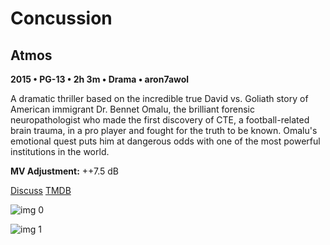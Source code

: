 # Concussion

## Atmos

**2015 • PG-13 • 2h 3m • Drama • aron7awol**

A dramatic thriller based on the incredible true David vs. Goliath story of American immigrant Dr. Bennet Omalu, the brilliant forensic neuropathologist who made the first discovery of CTE, a football-related brain trauma, in a pro player and fought for the truth to be known. Omalu's emotional quest puts him at dangerous odds with one of the most powerful institutions in the world.

**MV Adjustment:** ++7.5 dB

[Discuss](https://www.avsforum.com/threads/bass-eq-for-filtered-movies.2995212/post-58313330)  [TMDB](321741)

![img 0](https://i.imgur.com/iaEvUOe.jpg)

![img 1](https://i.imgur.com/dyQph5Z.jpg)

